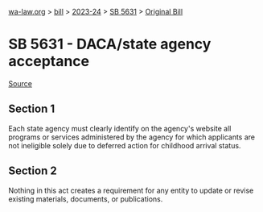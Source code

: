[wa-law.org](/) > [bill](/bill/) > [2023-24](/bill/2023-24/) > [SB 5631](/bill/2023-24/sb/5631/) > [Original Bill](/bill/2023-24/sb/5631/1/)

# SB 5631 - DACA/state agency acceptance

[Source](http://lawfilesext.leg.wa.gov/biennium/2023-24/Pdf/Bills/Senate%20Bills/5631.pdf)

## Section 1
Each state agency must clearly identify on the agency's website all programs or services administered by the agency for which applicants are not ineligible solely due to deferred action for childhood arrival status.

## Section 2
Nothing in this act creates a requirement for any entity to update or revise existing materials, documents, or publications.
